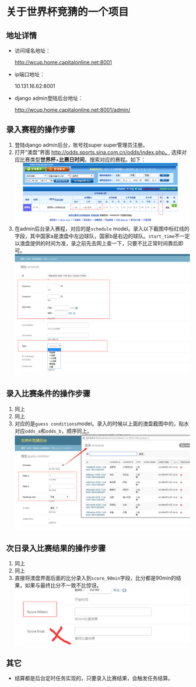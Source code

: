 # 关于世界杯竞猜的一个项目

## 地址详情

* 访问域名地址：

    http://wcup.home.capitalonline.net:8001

* ip端口地址：

    10.131.16.62:8001

* django admin登陆后台地址：

    http://wcup.home.capitalonline.net:8001/admin/

## 录入赛程的操作步骤

1. 登陆django admin后台，账号找super super管理员注册。
2. 打开“澳盘”界面 http://odds.sports.sina.com.cn/odds/index.php。 选择对应比赛类型**世界杯**+**比赛日时间**，搜索对应的赛程。如下：
    ![澳盘](./docs/images/aopan.png)
3. 在admin后台录入赛程，对应的是`schedule` model。录入以下截图中标红线的字段，其中国家a是澳盘中左边球队，国家b是右边的球队。`start_time`不一定以澳盘提供的时间为准，录之前先去网上查一下，只要不比正常时间靠后即可。
    ![schedule](./docs/images/schedule.png)

## 录入比赛条件的操作步骤

1. 同上
2. 同上
3. 对应的是`guess conditions`model。录入的时候以上面的澳盘截图中的，贴水对应`odds_a`和`odds_b`，顺序同上。
    ![condition](./docs/images/condition.png)


## 次日录入比赛结果的操作步骤

1. 同上
2. 同上
3. 直接将澳盘界面后面的比分录入到`score_90min`字段，比分都是90min的结果，如果与最终比分不一致不比惊讶。
    ![condition](./docs/images/result.png)


## 其它
* 结算都是后台定时任务实现的，只要录入比赛结果，会触发任务结算。
